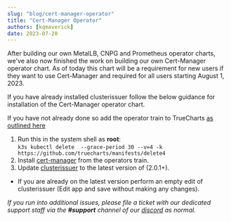 ```yaml
---
slug: "blog/cert-manager-operator"
title: "Cert-Manager Operator"
authors: [kqmaverick]
date: 2023-07-20
---
```


After building our own MetalLB, CNPG and Prometheus operator charts, we've also now finished the work on building our own Cert-Manager operator chart. As of today this chart will be a requirement for new users if they want to use Cert-Manager and required for all users starting August 1, 2023.

If you have already installed clusterissuer follow the below guidance for installation of the Cert-Manager operator chart.

If you have not already done so add the operator train to TrueCharts [as outlined here](https://truecharts.org/manual/SCALE/guides/getting-started#adding-truecharts)

1. Run this in the system shell as **root**: <br />
   `k3s kubectl delete  --grace-period 30 --v=4 -k https://github.com/truecharts/manifests/delete4`
2. Install [cert-manager](https://truecharts.org/charts/operators/cert-manager/) from the operators train.
3. Update [clusterissuer](https://truecharts.org/charts/enterprise/clusterissuer/) to the latest version of (2.0.1+).

- If you are already on the latest version perform an empty edit of clusterissuer (Edit app and save without making any changes).

_If you run into additional issues, please file a ticket with our dedicated support staff via the **#support** channel of our [discord](https://discord.gg/tVsPTHWTtr) as normal._
